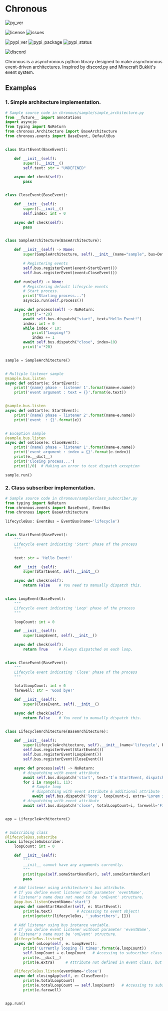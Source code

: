 # Chronous

![py_ver](https://img.shields.io/pypi/pyversions/chronous?label=Python%20Version&logo=python&logoColor=yellow)

![license](https://img.shields.io/github/license/Lapis0875/chronous?logo=github&logoColor=white)
![issues](https://img.shields.io/github/issues/Lapis0875/Chronous?logo=github&logoColor=white)

![pypi_ver](https://img.shields.io/pypi/v/chronous?logo=pypi&logoColor=blue)
![pypi_package](https://img.shields.io/pypi/format/chronous?label=package&logo=pypi)
![pypi_status](https://img.shields.io/pypi/status/chronous?color=blue&logo=pypi&logoColor=blue)

![discord](https://img.shields.io/discord/622434051365535745?color=blue&label=Discord&logo=Discord&logoColor=White)


Chronous is a asynchronous python library designed to make asynchronous event-driven architectures.
Inspired by discord.py and Minecraft Bukkit's event system.

## Examples
### 1. Simple architecture implementation.
```python
# Sample source code in chronous/sample/simple_architecture.py
from __future__ import annotations
import asyncio
from typing import NoReturn
from chronous.Architecture import BaseArchitecture
from chronous.events import BaseEvent, DefaultBus


class StartEvent(BaseEvent):

    def __init__(self):
        super().__init__()
        self.text: str = "UNDEFINED"

    async def check(self):
        pass


class CloseEvent(BaseEvent):

    def __init__(self):
        super().__init__()
        self.index: int = 0

    async def check(self):
        pass


class SampleArchitecture(BaseArchitecture):

    def __init__(self) -> None:
        super(SampleArchitecture, self).__init__(name="sample", bus=DefaultBus)

        # Registering events
        self.bus.registerEvent(event=StartEvent())
        self.bus.registerEvent(event=CloseEvent())

    def run(self) -> None:
        # Registering default lifecycle events
        # Start process.
        print("Starting process...")
        asyncio.run(self.process())

    async def process(self) -> NoReturn:
        print('='*20)
        await self.bus.dispatch("start", text="Hello Event!")
        index: int = 0
        while index < 10:
            print("Looping!")
            index += 1
        await self.bus.dispatch("close", index=10)
        print('='*20)


sample = SampleArchitecture()


# Multiple listener sample
@sample.bus.listen
async def onStart(e: StartEvent):
    print('{name} phase - listener 1'.format(name=e.name))
    print('event argument : text = {}'.format(e.text))


@sample.bus.listen
async def onStart(e: StartEvent):
    print('{name} phase - listener 2'.format(name=e.name))
    print('event  : {}'.format(e))


# Exception sample
@sample.bus.listen
async def onClose(e: CloseEvent):
    print('{name} phase - listener 1'.format(name=e.name))
    print('event argument : index = {}'.format(e.index))
    print(e.__dict__)
    print('Closing process...')
    print(1/0)  # Making an error to test dispatch exception

sample.run()
```

### 2. Class subscriber implementation.
```python
# Sample source code in chronous/sample/class_subscriber.py
from typing import NoReturn
from chronous.events import BaseEvent, EventBus
from chronous import BaseArchitecture

lifecycleBus: EventBus = EventBus(name='lifecycle')


class StartEvent(BaseEvent):
    """
    Lifecycle event indicating 'Start' phase of the process
    """

    text: str = 'Hello Event!'

    def __init__(self):
        super(StartEvent, self).__init__()

    async def check(self):
        return False    # You need to manually dispatch this.


class LoopEvent(BaseEvent):
    """
    Lifecycle event indicating 'Loop' phase of the process
    """

    loopCount: int = 0

    def __init__(self):
        super(LoopEvent, self).__init__()

    async def check(self):
        return True     # Always dispatched on each loop.


class CloseEvent(BaseEvent):
    """
    Lifecycle event indicating 'Close' phase of the process
    """

    totalLoopCount: int = 0
    farewell: str = 'Good bye!'

    def __init__(self):
        super(CloseEvent, self).__init__()

    async def check(self):
        return False    # You need to manually dispatch this.


class LifecycleArchitecture(BaseArchitecture):

    def __init__(self):
        super(LifecycleArchitecture, self).__init__(name='lifecycle', bus=lifecycleBus)
        self.bus.registerEvent(StartEvent())
        self.bus.registerEvent(LoopEvent())
        self.bus.registerEvent(CloseEvent())

    async def process(self) -> NoReturn:
        # dispatching with event attribute
        await self.bus.dispatch('start', text='I`m StartEvent, dispatched manually!')
        for i in range(1, 11):
            # Sample loop
            # dispatching with event attribute & additional attribute
            await self.bus.dispatch('loop', loopCount=i, extra='Lorem ipsum')
        # dispatching with event attribute
        await self.bus.dispatch('close', totalLoopCount=i, farewell='Finishing example. Make your own!')


app = LifecycleArchitecture()


# Subscribing class
@lifecycleBus.subscribe
class LifecycleSubscriber:
    loopCount: int = 0

    def __init__(self):
        """
        __init__ cannot have any arguments currently.
        """
        print(type(self.someStartHandler), self.someStartHandler)
        pass

    # Add listener using architecture's bus attribute.
    # If you define event listener with parameter 'eventName',
    # listener's name does not need to be 'onEvent' structure.
    @app.bus.listen(eventName='start')
    async def someStartHandler(self, e: StartEvent):
        print(e.text)           # Accessing to event object!
        print(getattr(lifecycleBus, '_subscribers', []))

    # Add listener using bus instance variable.
    # If you define event listener without parameter 'eventName',
    # listener's name must be 'onEvent' structure.
    @lifecycleBus.listen()
    async def onLoop(self, e: LoopEvent):
        print('Currently looping {} times'.format(e.loopCount))
        self.loopCount = e.loopCount   # Accessing to subscriber class's attribute!
        print(e.__dict__)
        print(e.extra)     # Attribute not defined in event class, but patched in event object.

    @lifecycleBus.listen(eventName='close')
    async def closingApp(self, e: CloseEvent):
        print(e.totalLoopCount)
        print(e.totalLoopCount == self.loopCount)   # Accessing to subscriber class's attribute!
        print(e.farewell)


app.run()
```